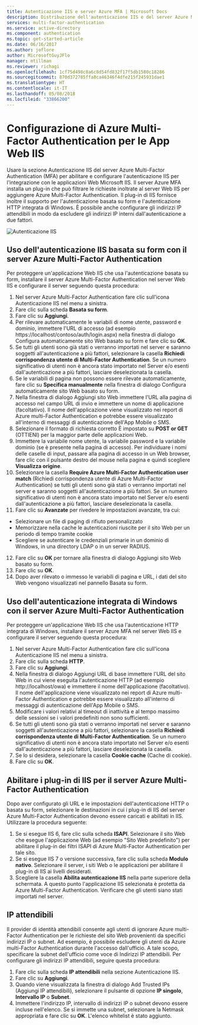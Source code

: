 ```yaml
---
title: Autenticazione IIS e server Azure MFA | Microsoft Docs
description: Distribuzione dell'autenticazione IIS e del server Azure Multi-Factor Authentication.
services: multi-factor-authentication
ms.service: active-directory
ms.component: authentication
ms.topic: get-started-article
ms.date: 06/16/2017
ms.author: joflore
author: MicrosoftGuyJFlo
manager: mtillman
ms.reviewer: richagi
ms.openlocfilehash: 1cf75d498c8a6c8d54fd832f17f5db1580c18286
ms.sourcegitcommit: 870d372785ffa8ca46346f4dfe215f245931dae1
ms.translationtype: HT
ms.contentlocale: it-IT
ms.lasthandoff: 05/08/2018
ms.locfileid: "33866200"
---
```

# <a name="configure-azure-multi-factor-authentication-server-for-iis-web-apps"></a>Configurazione di Azure Multi-Factor Authentication per le App Web IIS

Usare la sezione Autenticazione IIS del server Azure Multi-Factor Authentication (MFA) per abilitare e configurare l'autenticazione IIS per l'integrazione con le applicazioni Web Microsoft IIS. Il server Azure MFA installa un plug-in che può filtrare le richieste inoltrate al server Web IIS per aggiungere Azure Multi-Factor Authentication. Il plug-in di IIS fornisce inoltre il supporto per l'autenticazione basata su form e l'autenticazione HTTP integrata di Windows. È possibile anche configurare gli indirizzi IP attendibili in modo da escludere gli indirizzi IP interni dall'autenticazione a due fattori.

![Autenticazione IIS](./media/howto-mfaserver-iis/iis.png)

## <a name="using-form-based-iis-authentication-with-azure-multi-factor-authentication-server"></a>Uso dell'autenticazione IIS basata su form con il server Azure Multi-Factor Authentication
Per proteggere un'applicazione Web IIS che usa l'autenticazione basata su form, installare il server Azure Multi-Factor Authentication nel server Web IIS e configurare il server seguendo questa procedura:

1. Nel server Azure Multi-Factor Authentication fare clic sull'icona Autenticazione IIS nel menu a sinistra.
2. Fare clic sulla scheda **Basata su form**.
3. Fare clic su **Aggiungi**.
4. Per rilevare automaticamente le variabili di nome utente, password e dominio, immettere l'URL di accesso (ad esempio https://localhost/contoso/auth/login.aspx) nella finestra di dialogo Configura automaticamente sito Web basato su form e fare clic su **OK**.
5. Se tutti gli utenti sono già stati o verranno importati nel server e saranno soggetti all'autenticazione a più fattori, selezionare la casella **Richiedi corrispondenza utente di Multi-Factor Authentication**. Se un numero significativo di utenti non è ancora stato importato nel Server e/o esenti dall'autenticazione a più fattori, lasciare deselezionata la casella.
6. Se le variabili di pagina non possono essere rilevate automaticamente, fare clic su **Specifica manualmente** nella finestra di dialogo Configura automaticamente sito Web basato su form.
7. Nella finestra di dialogo Aggiungi sito Web immettere l'URL alla pagina di accesso nel campo URL di invio e immettere un nome di applicazione (facoltativo). Il nome dell'applicazione viene visualizzato nei report di Azure multi-Factor Authentication e potrebbe essere visualizzato all'interno di messaggi di autenticazione dell'App Mobile o SMS.
8. Selezionare il formato di richiesta corretto È impostato su **POST or GET** (OTTIENI) per la maggior parte delle applicazioni Web.
9. Immettere la variabile nome utente, la variabile password e la variabile dominio (se è presente nella pagina di accesso). Per individuare i nomi delle caselle di input, passare alla pagina di accesso in un Web browser, fare clic con il pulsante destro del mouse nella pagina e quindi scegliere **Visualizza origine**.
10. Selezionare la casella **Require Azure Multi-Factor Authentication user match** (Richiedi corrispondenza utente di Azure Multi-Factor Authentication) se tutti gli utenti sono già stati o verranno importati nel server e saranno soggetti all'autenticazione a più fattori. Se un numero significativo di utenti non è ancora stato importato nel Server e/o esenti dall'autenticazione a più fattori, lasciare deselezionata la casella.
11. Fare clic su **Avanzate** per rivedere le impostazioni avanzate, tra cui:

  - Selezionare un file di paging di rifiuto personalizzato
  - Memorizzare nella cache le autenticazioni riuscite per il sito Web per un periodo di tempo tramite cookie
  - Scegliere se autenticare le credenziali primarie in un dominio di Windows, in una directory LDAP o in un server RADIUS.

12. Fare clic su **OK** per tornare alla finestra di dialogo Aggiungi sito Web basato su form.
13. Fare clic su **OK**.
14. Dopo aver rilevato o immesso le variabili di pagina e URL, i dati del sito Web vengono visualizzati nel pannello Basata su form.

## <a name="using-integrated-windows-authentication-with-azure-multi-factor-authentication-server"></a>Uso dell'autenticazione integrata di Windows con il server Azure Multi-Factor Authentication
Per proteggere un'applicazione Web IIS che usa l'autenticazione HTTP integrata di Windows, installare il server Azure MFA nel server Web IIS e configurare il server seguendo questa procedura:

1. Nel server Azure Multi-Factor Authentication fare clic sull'icona Autenticazione IIS nel menu a sinistra.
2. Fare clic sulla scheda **HTTP**.
3. Fare clic su **Aggiungi**.
4. Nella finestra di dialogo Aggiungi URL di base immettere l'URL del sito Web in cui viene eseguita l'autenticazione HTTP (ad esempio http://localhost/owa) e immettere il nome dell'applicazione (facoltativo). Il nome dell'applicazione viene visualizzato nei report di Azure multi-Factor Authentication e potrebbe essere visualizzato all'interno di messaggi di autenticazione dell'App Mobile o SMS.
5. Modificare i valori relativi al timeout di inattività e al tempo massimo delle sessioni se i valori predefiniti non sono sufficienti.
6. Se tutti gli utenti sono già stati o verranno importati nel server e saranno soggetti all'autenticazione a più fattori, selezionare la casella **Richiedi corrispondenza utente di Multi-Factor Authentication**. Se un numero significativo di utenti non è ancora stato importato nel Server e/o esenti dall'autenticazione a più fattori, lasciare deselezionata la casella.
7. Se lo si desidera, selezionare la casella **Cookie cache** (Cache di cookie).
8. Fare clic su **OK**.

## <a name="enable-iis-plug-ins-for-azure-multi-factor-authentication-server"></a>Abilitare i plug-in di IIS per il server Azure Multi-Factor Authentication
Dopo aver configurato gli URL e le impostazioni dell'autenticazione HTTP o basata su form, selezionare le destinazioni in cui i plug-in di IIS del server Azure Multi-Factor Authentication devono essere caricati e abilitati in IIS. Utilizzare la procedura seguente:

1. Se si esegue IIS 6, fare clic sulla scheda **ISAPI**. Selezionare il sito Web che esegue l'applicazione Web (ad esempio "Sito Web predefinito") per abilitare il plug-in dei filtri ISAPI di Azure Multi-Factor Authentication per tale sito.
2. Se si esegue IIS 7 o versione successiva, fare clic sulla scheda **Modulo nativo**. Selezionare il server, i siti Web o le applicazioni per abilitare il plug-in di IIS ai livelli desiderati.
3. Scegliere la casella **Abilita autenticazione IIS** nella parte superiore della schermata. A questo punto l'applicazione IIS selezionata è protetta da Azure Multi-Factor Authentication. Verificare che gli utenti siano stati importati nel server.

## <a name="trusted-ips"></a>IP attendibili
Il provider di identità attendibili consente agli utenti di ignorare Azure multi-Factor Authentication per le richieste del sito Web provenienti da specifici indirizzi IP o subnet. Ad esempio, è possibile escludere gli utenti da Azure multi-Factor Authentication durante l'accesso dall'ufficio. A tale scopo, specificare la subnet dell'ufficio come voce di Indirizzi IP attendibili. Per configurare gli indirizzi IP attendibili, seguire questa procedura:

1. Fare clic sulla scheda **IP attendibili** nella sezione Autenticazione IIS.
2. Fare clic su **Aggiungi**.
3. Quando viene visualizzata la finestra di dialogo Add Trusted IPs (Aggiungi IP attendibili), selezionare il pulsante di opzione **IP singolo**, **Intervallo IP** o **Subnet**.
4. Immettere l'indirizzo IP, intervallo di indirizzi IP o subnet devono essere incluse nell'elenco. Se si immette una subnet, selezionare la Netmask appropriata e fare clic su **OK**. L'elenco whitelist è stato aggiunto.
